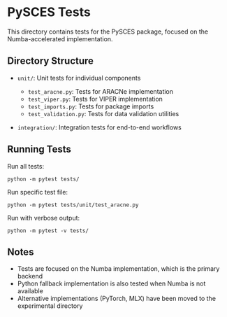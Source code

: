 # PySCES Tests

This directory contains tests for the PySCES package, focused on the Numba-accelerated implementation.

## Directory Structure

- `unit/`: Unit tests for individual components
  - `test_aracne.py`: Tests for ARACNe implementation
  - `test_viper.py`: Tests for VIPER implementation
  - `test_imports.py`: Tests for package imports
  - `test_validation.py`: Tests for data validation utilities

- `integration/`: Integration tests for end-to-end workflows

## Running Tests

Run all tests:
```
python -m pytest tests/
```

Run specific test file:
```
python -m pytest tests/unit/test_aracne.py
```

Run with verbose output:
```
python -m pytest -v tests/
```

## Notes

- Tests are focused on the Numba implementation, which is the primary backend
- Python fallback implementation is also tested when Numba is not available
- Alternative implementations (PyTorch, MLX) have been moved to the experimental directory
